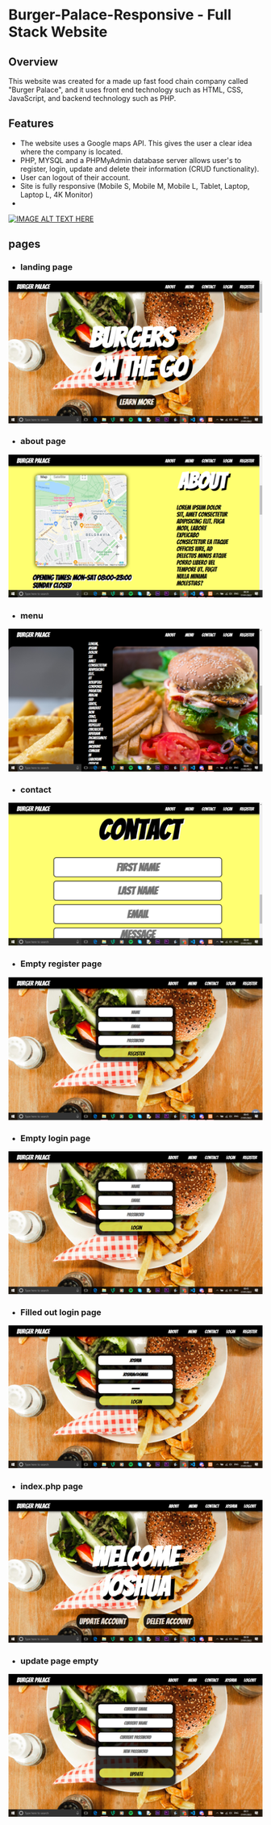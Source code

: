 # Burger-Palace-Responsive - Full Stack Website

## Overview 
This website was created for a made up fast food chain company called "Burger Palace", and it uses front end technology such as HTML, CSS, JavaScript, and backend technology such as PHP.

## Features
* The website uses a Google maps API. This gives the user a clear idea where the company is located.
* PHP, MYSQL and a PHPMyAdmin database server allows user's to register, login, update and delete their information (CRUD functionality).
* User can logout of their account.
* Site is fully responsive (Mobile S, Mobile M, Mobile L, Tablet, Laptop, Laptop L, 4K Monitor)
* 

[![IMAGE ALT TEXT HERE](https://img.youtube.com/vi/7QRZxBB6FBk/0.jpg)](https://www.youtube.com/watch?v=7QRZxBB6FBk)

## pages
* ### landing page
![GitHub Logo](https://github.com/JoshuasProgramming/Burger-Palace/blob/main/readme%20images/landingpage.png)

* ### about page
![GitHub Logo](https://github.com/JoshuasProgramming/Burger-Palace/blob/main/readme%20images/aboutpage.png)

* ### menu
![GitHub Logo](https://github.com/JoshuasProgramming/Burger-Palace/blob/main/readme%20images/menupage.png)

* ### contact
![GitHub Logo](https://github.com/JoshuasProgramming/Burger-Palace/blob/main/readme%20images/contactpage.png)

* ### Empty register page
![GitHub Logo](https://github.com/JoshuasProgramming/Burger-Palace/blob/main/readme%20images/registerpage_empty.png)

* ### Empty login page
![GitHub Logo](https://github.com/JoshuasProgramming/Burger-Palace/blob/main/readme%20images/loginpage_empty.png)

* ### Filled out login page
![GitHub Logo](https://github.com/JoshuasProgramming/Burger-Palace/blob/main/readme%20images/loginpage_full.png)

* ### index.php page
![GitHub Logo](https://github.com/JoshuasProgramming/Burger-Palace/blob/main/readme%20images/index_php.png)

* ### update page empty
![GitHub Logo](https://github.com/JoshuasProgramming/Burger-Palace/blob/main/readme%20images/updatepage_empty.png)



